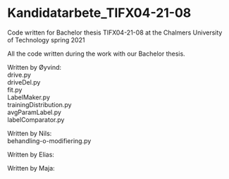 # Kandidatarbete_TIFX04-21-08
Code written for Bachelor thesis TIFX04-21-08 at the Chalmers University of Technology spring 2021

All the code written during the work with our Bachelor thesis.

Written by Øyvind:\
drive.py\
driveDel.py\
fit.py\
LabelMaker.py\
trainingDistribution.py\
avgParamLabel.py\
labelComparator.py

Written by Nils:\
behandling-o-modifiering.py

Written by Elias:

Written by Maja:
